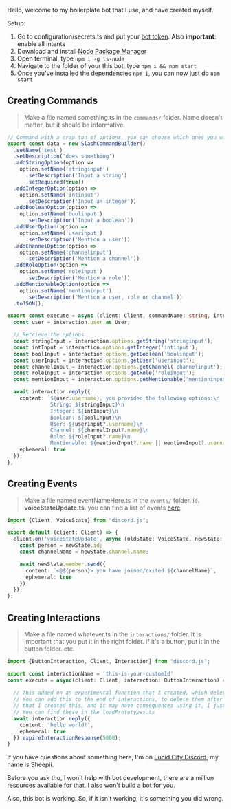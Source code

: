 Hello, welcome to my boilerplate bot that I use, and have created myself.

Setup:
1. Go to configuration/secrets.ts and put your [bot token](https://discord.com/developers/applications/). Also **important**: enable all intents
2. Download and install [Node Package Manager](https://nodejs.org/en/download)
3. Open terminal, type `npm i -g ts-node`
4. Navigate to the folder of your this bot, type `npm i && npm start`
5. Once you've installed the dependencies `npm i`, you can now just do `npm start`

## Creating Commands
> Make a file named something.ts in the `commands/` folder. Name doesn't matter, but it should be informative.
```typescript
// Command with a crap ton of options, you can choose which ones you want. 
export const data = new SlashCommandBuilder()
  .setName('test')
  .setDescription('does something')
  .addStringOption(option =>
    option.setName('stringinput')
      .setDescription('Input a string')
      .setRequired(true))
  .addIntegerOption(option =>
    option.setName('intinput')
      .setDescription('Input an integer'))
  .addBooleanOption(option =>
    option.setName('boolinput')
      .setDescription('Input a boolean'))
  .addUserOption(option =>
    option.setName('userinput')
      .setDescription('Mention a user'))
  .addChannelOption(option =>
    option.setName('channelinput')
      .setDescription('Mention a channel'))
  .addRoleOption(option =>
    option.setName('roleinput')
      .setDescription('Mention a role'))
  .addMentionableOption(option =>
    option.setName('mentioninput')
      .setDescription('Mention a user, role or channel'))
  .toJSON();

export const execute = async (client: Client, commandName: string, interaction: CommandInteraction | any) => {
  const user = interaction.user as User;

  // Retrieve the options
  const stringInput = interaction.options.getString('stringinput');
  const intInput = interaction.options.getInteger('intinput');
  const boolInput = interaction.options.getBoolean('boolinput');
  const userInput = interaction.options.getUser('userinput');
  const channelInput = interaction.options.getChannel('channelinput');
  const roleInput = interaction.options.getRole('roleinput');
  const mentionInput = interaction.options.getMentionable('mentioninput');

  await interaction.reply({
    content: `${user.username}, you provided the following options:\n
              String: ${stringInput}\n
              Integer: ${intInput}\n
              Boolean: ${boolInput}\n
              User: ${userInput?.username}\n
              Channel: ${channelInput?.name}\n
              Role: ${roleInput?.name}\n
              Mentionable: ${mentionInput?.name || mentionInput?.username}`,
    ephemeral: true
  });
};
```

## Creating Events
> Make a file named eventNameHere.ts in the `events/` folder. ie. **voiceStateUpdate.ts**. you can find a list of events [here](https://old.discordjs.dev/#/docs/discord.js/v13/typedef/Events). 
```typescript
import {Client, VoiceState} from "discord.js";

export default (client: Client) => {
  client.on('voiceStateUpdate', async (oldState: VoiceState, newState: VoiceState) => {
    const person = newState.id;
    const channelName = newState.channel.name;

    await newState.member.send({
      content: `<@${person}> you have joined/exited ${channelName}`,
      ephemeral: true
    });
  });
};
```

## Creating Interactions
> Make a file named whatever.ts in the `interactions/` folder. It is important that you put it in the right folder. If it's a button, put it in the button folder. etc.  
```typescript
import {ButtonInteraction, Client, Interaction} from "discord.js";

export const interactionName = 'this-is-your-customId'
const execute = async(client: Client, interaction: ButtonInteraction) => {
  
  // This added on an experimental function that I created, which deletes the message after 5000ms (5 seconds). 
  // You can add this to the end of interactions, to delete them after some time. It's important to note
  // that I created this, and it may have consequences using it, I just haven't run into them yet. 
  // You can find these in the loadPrototypes.ts
  await interaction.reply({
    content: 'hello world!',
    ephemeral: true
  }).expireInteractionResponse(5000);
}
```

If you have questions about something here, I'm on [Lucid City Discord](https://discord.gg/lucidcity), my name is Sheepii.

Before you ask tho, I won't help with bot development, there are a million resources available for that. I also won't build a bot for you.

Also, this bot is working. So, if it isn't working, it's something you did wrong. 


